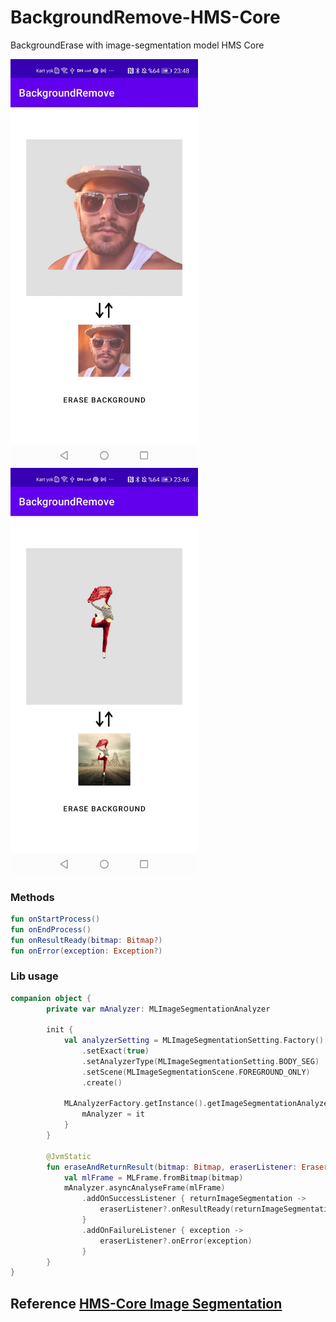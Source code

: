 # BackgroundRemove-HMS-Core
BackgroundErase with image-segmentation model HMS Core


<img src = "previews/img1.jpeg" width ="300" /> <img src = "previews/img2.jpeg" width ="300" />


### Methods

```kotlin
fun onStartProcess()
fun onEndProcess()
fun onResultReady(bitmap: Bitmap?)
fun onError(exception: Exception?)
```

### Lib usage

```kotlin
companion object {
        private var mAnalyzer: MLImageSegmentationAnalyzer

        init {
            val analyzerSetting = MLImageSegmentationSetting.Factory()
                .setExact(true)
                .setAnalyzerType(MLImageSegmentationSetting.BODY_SEG)
                .setScene(MLImageSegmentationScene.FOREGROUND_ONLY)
                .create()

            MLAnalyzerFactory.getInstance().getImageSegmentationAnalyzer(analyzerSetting).also {
                mAnalyzer = it
            }
        }

        @JvmStatic
        fun eraseAndReturnResult(bitmap: Bitmap, eraserListener: EraserListener?) {
            val mlFrame = MLFrame.fromBitmap(bitmap)
            mAnalyzer.asyncAnalyseFrame(mlFrame)
                .addOnSuccessListener { returnImageSegmentation ->
                    eraserListener?.onResultReady(returnImageSegmentation.foreground)
                }
                .addOnFailureListener { exception ->
                    eraserListener?.onError(exception)
                }
        }
}
```


## Reference [HMS-Core Image Segmentation](https://developer.huawei.com/consumer/en/doc/development/HMSCore-Guides/image-segmentation-0000001050040109)
